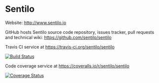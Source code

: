 Sentilo
======================================

Website: http://www.sentilo.io

GitHub hosts Sentilo source code repository, issues tracker, pull requests and technical wiki:
https://github.com/sentilo/sentilo

Travis CI service at https://travis-ci.org/sentilo/sentilo

[![Build Status](https://api.travis-ci.org/sentilo/sentilo.png)](https://travis-ci.org/sentilo/sentilo)

Code coverage service at https://coveralls.io/r/sentilo/sentilo

[![Coverage Status](https://coveralls.io/repos/github/sentilo/sentilo/badge.svg?branch=master)](https://coveralls.io/github/sentilo/sentilo?branch=master)